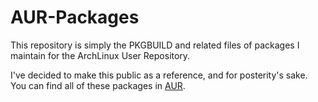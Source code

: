 # AUR-Packages

This repository is simply the PKGBUILD and related files of packages I maintain for the ArchLinux User Repository.

I've decided to make this public as a reference, and for posterity's sake.
You can find all of these packages in [AUR](https://aur.archlinux.org/packages/?SeB=m&K=hobarrera).

